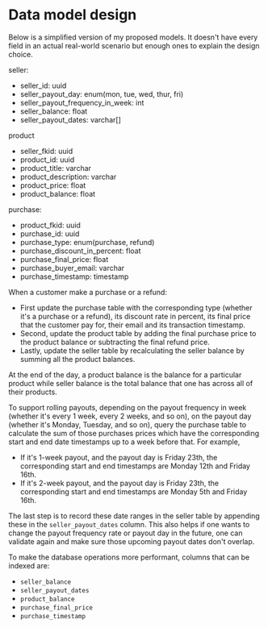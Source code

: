 # Data model design

Below is a simplified version of my proposed models. It doesn't have every field in an actual real-world scenario but enough ones to explain the design choice.

seller:
- seller_id: uuid
- seller_payout_day: enum(mon, tue, wed, thur, fri)
- seller_payout_frequency_in_week: int
- seller_balance: float
- seller_payout_dates: varchar[]
	
product
- seller_fkid: uuid
- product_id: uuid
- product_title: varchar
- product_description: varchar
- product_price: float
- product_balance: float

purchase:
- product_fkid: uuid
- purchase_id: uuid
- purchase_type: enum(purchase, refund)
- purchase_discount_in_percent: float
- purchase_final_price: float
- purchase_buyer_email: varchar
- purchase_timestamp: timestamp

When a customer make a purchase or a refund:
- First update the purchase table with the corresponding type (whether it's a purchase or a refund), its discount rate in percent, its final price that the customer pay for, their email and its transaction timestamp.
- Second, update the product table by adding the final purchase price to the product balance or subtracting the final refund price.
- Lastly, update the seller table by recalculating the seller balance by summing all the product balances.

At the end of the day, a product balance is the balance for a particular product while seller balance is the total balance that one has across all of their products.

To support rolling payouts, depending on the payout frequency in week (whether it's every 1 week, every 2 weeks, and so on), on the payout day (whether it's Monday, Tuesday, and so on), query the purchase table to calculate the sum of those purchases prices which have the corresponding start and end date timestamps up to a week before that. For example,
- If it's 1-week payout, and the payout day is Friday 23th, the corresponding start and end timestamps are Monday 12th and Friday 16th.
- If it's 2-week payout, and the payout day is Friday 23th, the corresponding start and end timestamps are Monday 5th and Friday 16th.

The last step is to record these date ranges in the seller table by appending these in the `seller_payout_dates` column. This also helps if one wants to change the payout frequency rate or payout day in the future, one can validate again and make sure those upcoming payout dates don't overlap.

To make the database operations more performant, columns that can be indexed are:
- `seller_balance`
- `seller_payout_dates`
- `product_balance`
- `purchase_final_price`
- `purchase_timestamp`
